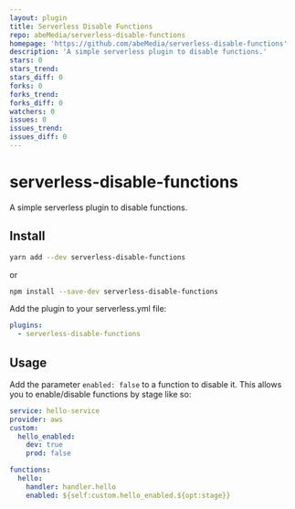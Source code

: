 ```yaml
---
layout: plugin
title: Serverless Disable Functions
repo: abeMedia/serverless-disable-functions
homepage: 'https://github.com/abeMedia/serverless-disable-functions'
description: 'A simple serverless plugin to disable functions.'
stars: 0
stars_trend: 
stars_diff: 0
forks: 0
forks_trend: 
forks_diff: 0
watchers: 0
issues: 0
issues_trend: 
issues_diff: 0
---
```



# serverless-disable-functions

A simple serverless plugin to disable functions.

## Install

```sh
yarn add --dev serverless-disable-functions
```

or

```sh
npm install --save-dev serverless-disable-functions
```

Add the plugin to your serverless.yml file:

```yaml
plugins:
  - serverless-disable-functions
```

## Usage

Add the parameter `enabled: false` to a function to disable it.
This allows you to enable/disable functions by stage like so:

```yaml
service: hello-service
provider: aws
custom:
  hello_enabled:
    dev: true
    prod: false

functions:
  hello:
    handler: handler.hello
    enabled: ${self:custom.hello_enabled.${opt:stage}}
```
